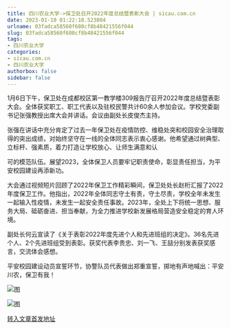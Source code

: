 ```yaml
---
title: 四川农业大学->保卫处召开2022年度总结暨表彰大会 | sicau.com.cn
date: 2023-01-10 01:22:18.523804
urlname: 03fadca58560f680cf8b48421556f044
slug: 03fadca58560f680cf8b48421556f044
tags: 
- 四川农业大学
categories:
- sicau.com.cn
- 四川农业大学
authorbox: false
sidebar: false
---
```

1月6日下午，保卫处在成都校区第一教学楼309报告厅召开2022年度总结暨表彰大会。全体获奖职工、职工代表以及驻校民警共计60余人参加会议。学校党委副书记张强教授出席大会并讲话。会议由副处长皮俊杰主持。

张强在讲话中充分肯定了过去一年保卫处在疫情防控、维稳处突和校园安全治理取得的突出成绩，对始终坚守在一线的全体同志表示衷心感谢。他希望通过树典型、立标杆、强素质，着力打造让学校放心、让师生满意和认
<!--more-->
可的模范队伍。展望2023，全体保卫人员要牢记职责使命，彰显责任担当，为平安校园建设再添新功。

大会通过视频短片回顾了2022年保卫工作精彩瞬间，保卫处处长赵桁汇报了2022年度保卫工作。他指出，2022年全体同志守土有责，守土尽责，学校全年未发生一起输入性疫情，未发生一起安全责任事故。2023年，全处上下将统一思想、服务大局、砥砺奋进、担当奉献，为全力推进学校新发展格局营造安全稳定的育人环境。

副处长何云宣读了《关于表彰2022年度先进个人和先进班组的决定》。36名先进个人、2个先进班组受到表彰。获奖代表李贵忠、刘一飞、王喆分别发表获奖感言，交流体会感想。

平安校园建设动员宣誓环节，协警队员代表做出郑重宣誓，掷地有声地喊出：平安川农，保卫有我！

![图](https://news.sicau.edu.cn/__local/1/4F/B1/D374ED8779F58A4FDE1F1147478_1B56E794_1BFD2.jpg)

![图](https://news.sicau.edu.cn/__local/D/A4/5E/42B7DB4199CBD5F2ACCDCCAF93D_E77B7C40_22656.jpg)

[转入文章首发地址](https://news.sicau.edu.cn/info/1078/70827.htm)